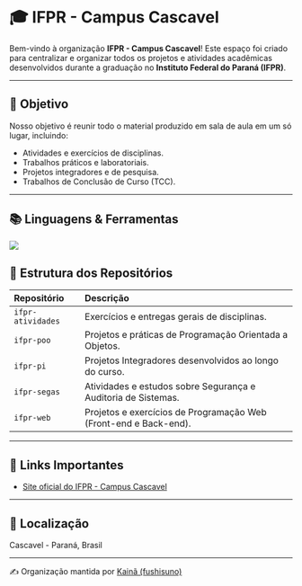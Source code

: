 # 🎓 IFPR - Campus Cascavel

Bem-vindo à organização **IFPR - Campus Cascavel**! Este espaço foi criado para centralizar e organizar todos os projetos e atividades acadêmicas desenvolvidos durante a graduação no **Instituto Federal do Paraná (IFPR)**.

---

## 🎯 Objetivo

Nosso objetivo é reunir todo o material produzido em sala de aula em um só lugar, incluindo:

* Atividades e exercícios de disciplinas.
* Trabalhos práticos e laboratoriais.
* Projetos integradores e de pesquisa.
* Trabalhos de Conclusão de Curso (TCC).

---

## 📚 Linguagens & Ferramentas</h3>

<img src="https://skillicons.dev/icons?i=java,py,html,css,js,django,sqlite" />

## 📁 Estrutura dos Repositórios

| Repositório | Descrição |
| :--- | :--- |
| `ifpr-atividades` | Exercícios e entregas gerais de disciplinas. |
| `ifpr-poo` | Projetos e práticas de Programação Orientada a Objetos. |
| `ifpr-pi` | Projetos Integradores desenvolvidos ao longo do curso. |
| `ifpr-segas` | Atividades e estudos sobre Segurança e Auditoria de Sistemas. |
| `ifpr-web` | Projetos e exercícios de Programação Web (Front-end e Back-end). |

---

## 🔗 Links Importantes

- [Site oficial do IFPR - Campus Cascavel](https://cascavel.ifpr.edu.br)

---

## 📍 Localização

Cascavel - Paraná, Brasil

---

✍️ Organização mantida por [Kainã (fushisuno)](https://github.com/fushisuno)
